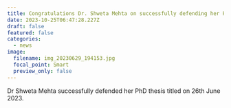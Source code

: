 ```yaml
---
title: Congratulations Dr. Shweta Mehta on successfully defending her PhD thesis
date: 2023-10-25T06:47:28.227Z
draft: false
featured: false
categories:
  - news
image:
  filename: img_20230629_194153.jpg
  focal_point: Smart
  preview_only: false
---
```

Dr Shweta Mehta successfully defended her PhD thesis titled on 26th June 2023.